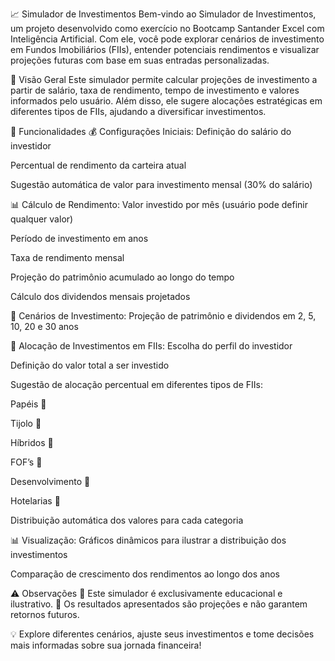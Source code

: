 📈 Simulador de Investimentos
Bem-vindo ao Simulador de Investimentos, um projeto desenvolvido como exercício no Bootcamp Santander Excel com Inteligência Artificial. Com ele, você pode explorar cenários de investimento em Fundos Imobiliários (FIIs), entender potenciais rendimentos e visualizar projeções futuras com base em suas entradas personalizadas.

🚀 Visão Geral
Este simulador permite calcular projeções de investimento a partir de salário, taxa de rendimento, tempo de investimento e valores informados pelo usuário. Além disso, ele sugere alocações estratégicas em diferentes tipos de FIIs, ajudando a diversificar investimentos.

🔧 Funcionalidades
💰 Configurações Iniciais:
Definição do salário do investidor

Percentual de rendimento da carteira atual

Sugestão automática de valor para investimento mensal (30% do salário)

📊 Cálculo de Rendimento:
Valor investido por mês (usuário pode definir qualquer valor)

Período de investimento em anos

Taxa de rendimento mensal

Projeção do patrimônio acumulado ao longo do tempo

Cálculo dos dividendos mensais projetados

📅 Cenários de Investimento:
Projeção de patrimônio e dividendos em 2, 5, 10, 20 e 30 anos

🏢 Alocação de Investimentos em FIIs:
Escolha do perfil do investidor

Definição do valor total a ser investido

Sugestão de alocação percentual em diferentes tipos de FIIs:

Papéis 📜

Tijolo 🏢

Híbridos 🔄

FOF’s 🏦

Desenvolvimento 🚧

Hotelarias 🏨

Distribuição automática dos valores para cada categoria

📊 Visualização:
Gráficos dinâmicos para ilustrar a distribuição dos investimentos

Comparação de crescimento dos rendimentos ao longo dos anos

⚠️ Observações
🔹 Este simulador é exclusivamente educacional e ilustrativo. 🔹 Os resultados apresentados são projeções e não garantem retornos futuros.

💡 Explore diferentes cenários, ajuste seus investimentos e tome decisões mais informadas sobre sua jornada financeira!
